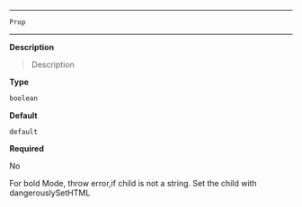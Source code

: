 
---
`Prop`

---

**Description**

> Description

**Type**

```ts
boolean
```

**Default**

`default`

**Required**

No



For bold Mode, throw error,if child is not a string. Set the child with dangerouslySetHTML